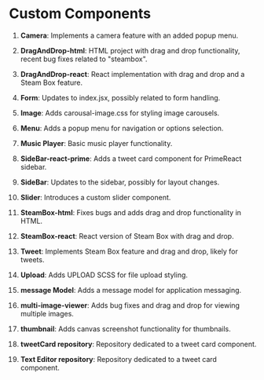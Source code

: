 # Custom Components

1. **Camera**: Implements a camera feature with an added popup menu.

2. **DragAndDrop-html**: HTML project with drag and drop functionality, recent bug fixes related to "steambox".

3. **DragAndDrop-react**: React implementation with drag and drop and a Steam Box feature.

4. **Form**: Updates to index.jsx, possibly related to form handling.

5. **Image**: Adds carousal-image.css for styling image carousels.

6. **Menu**: Adds a popup menu for navigation or options selection.

7. **Music Player**: Basic music player functionality.

8. **SideBar-react-prime**: Adds a tweet card component for PrimeReact sidebar.

9. **SideBar**: Updates to the sidebar, possibly for layout changes.

10. **Slider**: Introduces a custom slider component.

11. **SteamBox-html**: Fixes bugs and adds drag and drop functionality in HTML.

12. **SteamBox-react**: React version of Steam Box with drag and drop.

13. **Tweet**: Implements Steam Box feature and drag and drop, likely for tweets.

14. **Upload**: Adds UPLOAD SCSS for file upload styling.

15. **message Model**: Adds a message model for application messaging.

16. **multi-image-viewer**: Adds bug fixes and drag and drop for viewing multiple images.

17. **thumbnail**: Adds canvas screenshot functionality for thumbnails.

18. **tweetCard repository**: Repository dedicated to a tweet card component.

19. **Text Editor repository**: Repository dedicated to a tweet card component.
